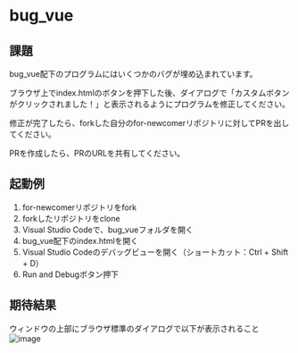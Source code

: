 # bug_vue

## 課題

bug_vue配下のプログラムにはいくつかのバグが埋め込まれています。

ブラウザ上でindex.htmlのボタンを押下した後、ダイアログで「カスタムボタンがクリックされました！」と表示されるようにプログラムを修正してください。

修正が完了したら、forkした自分のfor-newcomerリポジトリに対してPRを出してください。

PRを作成したら、PRのURLを共有してください。

## 起動例

1. for-newcomerリポジトリをfork
2. forkしたリポジトリをclone
3. Visual Studio Codeで、bug_vueフォルダを開く
4. bug_vue配下のindex.htmlを開く
5. Visual Studio Codeのデバッグビューを開く（ショートカット：Ctrl + Shift + D）
6. Run and Debugボタン押下

## 期待結果

ウィンドウの上部にブラウザ標準のダイアログで以下が表示されること
![image](https://github.com/user-attachments/assets/66013dc0-5d2d-4084-9d07-ff7a4efe98e4)

